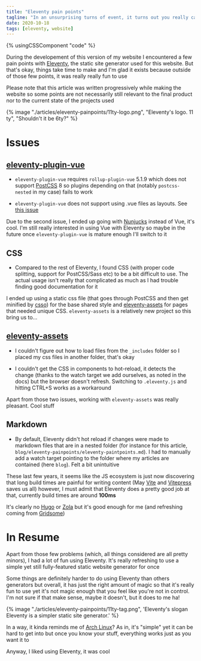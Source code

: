 ```yaml
---
title: "Eleventy pain points"
tagline: "In an unsurprising turns of event, it turns out you really can't write any kind of software without at least a few things going wrong"
date: 2020-10-18
tags: [eleventy, website]
---
```


{% usingCSSComponent "code" %}

During the developement of this version of my website I encountered a few pain points with [Eleventy](https://www.11ty.dev/), the static site generator used for this website. But that's okay, things take time to make and I'm glad it exists because outside of those few points, it was really really fun to use

<!-- excerpt -->

Please note that this article was written progressively while making the website so some points are not necessarily still relevant to the final product nor to the current state of the projects used

{% image "./articles/eleventy-painpoints/11ty-logo.png", "Eleventy's logo. 11 ty", "Shouldn't it be 6ty?" %}

# Issues
## [eleventy-plugin-vue](https://github.com/11ty/eleventy-plugin-vue)
- `eleventy-plugin-vue` requires `rollup-plugin-vue` 5.1.9 which does not support [PostCSS](https://postcss.org/) 8 so plugins depending on that (notably `postcss-nested` in my case) fails to work

- `eleventy-plugin-vue` does not support using .vue files as layouts. See [this issue](https://github.com/11ty/eleventy-plugin-vue/issues/5)

Due to the second issue, I ended up going with [Nunjucks](https://www.11ty.dev/docs/languages/nunjucks/) instead of Vue, it's cool. I'm still really interested in using Vue with Eleventy so maybe in the future once `eleventy-plugin-vue` is mature enough I'll switch to it

## CSS
- Compared to the rest of Eleventy, I found CSS (with proper code splitting, support for PostCSS/Sass etc) to be a bit difficult to use. The actual usage isn't really that complicated as much as I had trouble finding good documentation for it

I ended up using a static css file (that goes through PostCSS and then get minified by [csso](https://github.com/css/csso)) for the base shared style and [eleventy-assets](https://github.com/11ty/eleventy-assets) for pages that needed unique CSS. `eleventy-assets` is a relatively new project so this bring us to...

## [eleventy-assets](https://github.com/11ty/eleventy-assets)

- I couldn't figure out how to load files from the `_includes` folder so I placed my css files in another folder, that's okay

- I couldn't get the CSS in components to hot-reload, it detects the change (thanks to the watch target we add ourselves, as noted in the docs) but the browser doesn't refresh. Switching to `.eleventy.js` and hitting CTRL+S works as a workaround

Apart from those two issues, working with `eleventy-assets` was really pleasant. Cool stuff

## Markdown

- By default, Eleventy didn't hot reload if changes were made to markdown files that are in a nested folder (for instance for this article, `blog/eleventy-painpoints/eleventy-paintpoints.md`). I had to manually add a watch target pointing to the folder where my articles are contained (here `blog`). Felt a bit unintuitive

These last few years, it seems like the JS ecosystem is just now discovering that long build times are painful for writing content (May [Vite](https://github.com/vuejs/vite) and [Vitepress](https://github.com/vuejs/vitepress) saves us all) however, I must admit that Eleventy does a pretty good job at that, currently build times are around **100ms**

It's clearly no [Hugo](https://gohugo.io/) or [Zola](https://www.getzola.org/) but it's good enough for me (and refreshing coming from [Gridsome](https://gridsome.org/))

# In Resume

Apart from those few problems (which, all things considered are all pretty minors), I had a lot of fun using Eleventy. It's really refreshing to use a simple yet still fully-featured static website generator for once

Some things are definitely harder to do using Eleventy than others generators but overall, it has just the right amount of magic so that it's really fun to use yet it's not magic enough that you feel like you're not in control. I'm not sure if that make sense, maybe it doesn't, but it does to me ha!

{% image "./articles/eleventy-painpoints/11ty-tag.png", 'Eleventy\'s slogan Eleventy is a simpler static site generator.' %}

In a way, it kinda reminds me of [Arch Linux](https://archlinux.org/)? As in, it's "simple" yet it can be hard to get into but once you know your stuff, everything works just as you want it to

Anyway, I liked using Eleventy, it was cool

